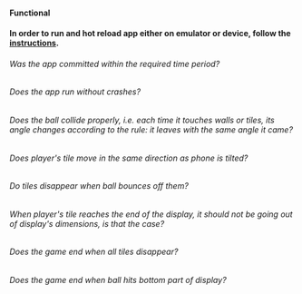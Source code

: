 #### Functional

#### In order to run and hot reload app either on emulator or device, follow the [instructions](https://docs.flutter.dev/get-started/test-drive?tab=androidstudio#run-the-app).

###### Was the app committed within the required time period?

###### Does the app run without crashes?

###### Does the ball collide properly, i.e. each time it touches walls or tiles, its angle changes according to the rule: it leaves with the same angle it came?

###### Does player's tile move in the same direction as phone is tilted?

###### Do tiles disappear when ball bounces off them?

###### When player's tile reaches the end of the display, it should not be going out of display's dimensions, is that the case?

###### Does the game end when all tiles disappear?

###### Does the game end when ball hits bottom part of display?
